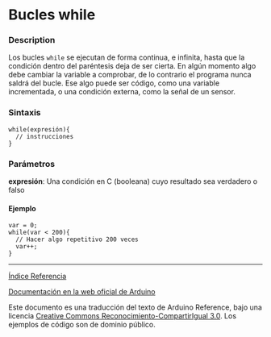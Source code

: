 # Bucles while

### Description

Los bucles ```while``` se ejecutan de forma continua, e infinita, hasta que la condición dentro del paréntesis deja de ser cierta. En algún momento algo debe cambiar la variable a comprobar, de lo contrario el programa nunca saldrá del bucle. Ese algo puede ser código, como una variable incrementada, o una condición externa, como la señal de un sensor. 

### Sintaxis

```Arduino
while(expresión){
  // instrucciones
}
```

### Parámetros

**expresión**: Una condición en C (booleana) cuyo resultado sea verdadero o falso

#### Ejemplo

```Arduino
var = 0;
while(var < 200){
  // Hacer algo repetitivo 200 veces
  var++;
}
```

-------------------------

[Índice Referencia](https://github.com/Hector-G/WIP/blob/master/Arduino/Reference.md)


[Documentación en la web oficial de Arduino](https://www.arduino.cc/en/Reference/While)

Este documento es una traducción del texto de Arduino Reference, bajo una licencia [Creative Commons Reconocimiento-CompartirIgual 3.0](https://creativecommons.org/licenses/by-sa/3.0/es/). Los ejemplos de código son de dominio público.
